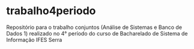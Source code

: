 # trabalho4periodo
Repositório para o trabalho conjuntos (Análise de Sistemas e Banco de Dados 1) realizado no 4° período do curso de Bacharelado de Sistema de Informação  IFES Serra
